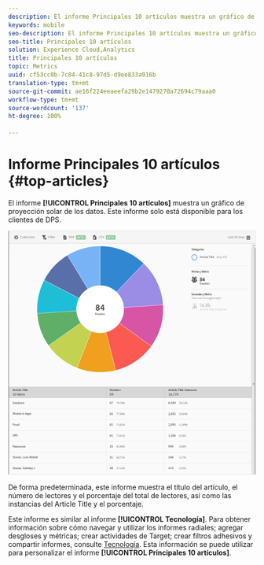 ```yaml
---
description: El informe Principales 10 artículos muestra un gráfico de proyección solar de los datos. Este informe solo está disponible para los clientes de Digital Publishing Suites (DPS).
keywords: mobile
seo-description: El informe Principales 10 artículos muestra un gráfico de proyección solar de los datos. Este informe solo está disponible para los clientes de Digital Publishing Suites (DPS).
seo-title: Principales 10 artículos
solution: Experience Cloud,Analytics
title: Principales 10 artículos
topic: Metrics
uuid: cf53cc0b-7c84-41c8-97d5-d9ee833a916b
translation-type: tm+mt
source-git-commit: ae16f224eeaeefa29b2e1479270a72694c79aaa0
workflow-type: tm+mt
source-wordcount: '137'
ht-degree: 100%

---
```



# Informe Principales 10 artículos {#top-articles}

El informe **[!UICONTROL Principales 10 artículos]** muestra un gráfico de proyección solar de los datos. Este informe solo está disponible para los clientes de DPS.

![](assets/dps_top_10.png)

De forma predeterminada, este informe muestra el título del artículo, el número de lectores y el porcentaje del total de lectores, así como las instancias del Article Title y el porcentaje.

Este informe es similar al informe **[!UICONTROL Tecnología]**. Para obtener información sobre cómo navegar y utilizar los informes radiales; agregar desgloses y métricas; crear actividades de Target; crear filtros adhesivos y compartir informes, consulte [Tecnología](/help/using/usage/reports-technology.md). Esta información se puede utilizar para personalizar el informe **[!UICONTROL Principales 10 artículos]**.
